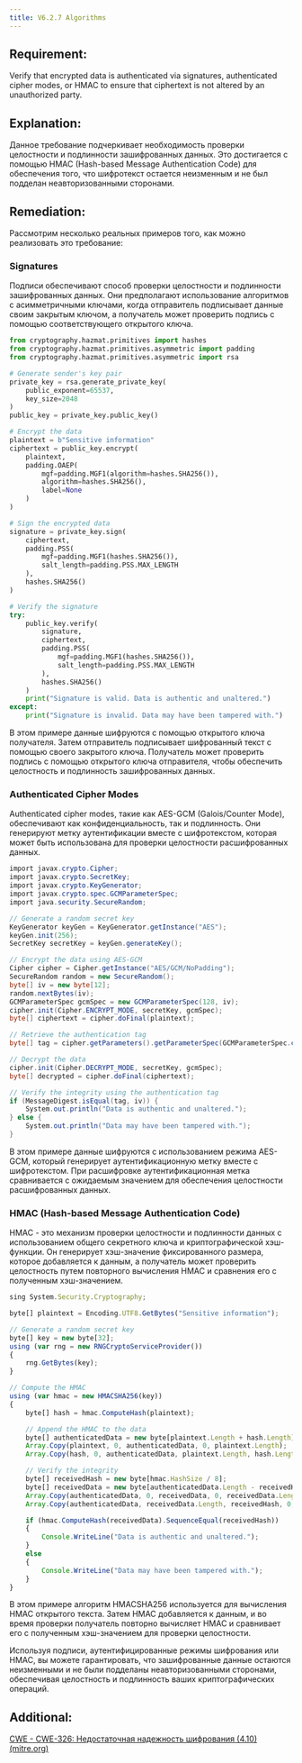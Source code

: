 ```yaml
---
title: V6.2.7 Algorithms
---
```




## Requirement:

Verify that encrypted data is authenticated via signatures, authenticated cipher modes, or HMAC to ensure that ciphertext is not altered by an unauthorized party.



## Explanation:

Данное требование подчеркивает необходимость проверки целостности и подлинности зашифрованных данных. Это достигается с помощью HMAC (Hash-based Message Authentication Code) для обеспечения того, что шифротекст остается неизменным и не был подделан неавторизованными сторонами.

## Remediation:

Рассмотрим несколько реальных примеров того, как можно реализовать это требование:

### Signatures

Подписи обеспечивают способ проверки целостности и подлинности зашифрованных данных. Они предполагают использование алгоритмов с асимметричными ключами, когда отправитель подписывает данные своим закрытым ключом, а получатель может проверить подпись с помощью соответствующего открытого ключа.

```python title="Example in Python (using cryptography library)"
from cryptography.hazmat.primitives import hashes
from cryptography.hazmat.primitives.asymmetric import padding
from cryptography.hazmat.primitives.asymmetric import rsa

# Generate sender's key pair
private_key = rsa.generate_private_key(
    public_exponent=65537,
    key_size=2048
)
public_key = private_key.public_key()

# Encrypt the data
plaintext = b"Sensitive information"
ciphertext = public_key.encrypt(
    plaintext,
    padding.OAEP(
        mgf=padding.MGF1(algorithm=hashes.SHA256()),
        algorithm=hashes.SHA256(),
        label=None
    )
)

# Sign the encrypted data
signature = private_key.sign(
    ciphertext,
    padding.PSS(
        mgf=padding.MGF1(hashes.SHA256()),
        salt_length=padding.PSS.MAX_LENGTH
    ),
    hashes.SHA256()
)

# Verify the signature
try:
    public_key.verify(
        signature,
        ciphertext,
        padding.PSS(
            mgf=padding.MGF1(hashes.SHA256()),
            salt_length=padding.PSS.MAX_LENGTH
        ),
        hashes.SHA256()
    )
    print("Signature is valid. Data is authentic and unaltered.")
except:
    print("Signature is invalid. Data may have been tampered with.")
```


В этом примере данные шифруются с помощью открытого ключа получателя. Затем отправитель подписывает шифрованный текст с помощью своего закрытого ключа. Получатель может проверить подпись с помощью открытого ключа отправителя, чтобы обеспечить целостность и подлинность зашифрованных данных.

### Authenticated Cipher Modes

Authenticated cipher modes, такие как AES-GCM (Galois/Counter Mode), обеспечивают как конфиденциальность, так и подлинность. Они генерируют метку аутентификации вместе с шифротекстом, которая может быть использована для проверки целостности расшифрованных данных.

```csharp title="Example in Java (using javax.crypto.Cipher with AES-GCM)"
import javax.crypto.Cipher;
import javax.crypto.SecretKey;
import javax.crypto.KeyGenerator;
import javax.crypto.spec.GCMParameterSpec;
import java.security.SecureRandom;

// Generate a random secret key
KeyGenerator keyGen = KeyGenerator.getInstance("AES");
keyGen.init(256);
SecretKey secretKey = keyGen.generateKey();

// Encrypt the data using AES-GCM
Cipher cipher = Cipher.getInstance("AES/GCM/NoPadding");
SecureRandom random = new SecureRandom();
byte[] iv = new byte[12];
random.nextBytes(iv);
GCMParameterSpec gcmSpec = new GCMParameterSpec(128, iv);
cipher.init(Cipher.ENCRYPT_MODE, secretKey, gcmSpec);
byte[] ciphertext = cipher.doFinal(plaintext);

// Retrieve the authentication tag
byte[] tag = cipher.getParameters().getParameterSpec(GCMParameterSpec.class).getIV();

// Decrypt the data
cipher.init(Cipher.DECRYPT_MODE, secretKey, gcmSpec);
byte[] decrypted = cipher.doFinal(ciphertext);

// Verify the integrity using the authentication tag
if (MessageDigest.isEqual(tag, iv)) {
    System.out.println("Data is authentic and unaltered.");
} else {
    System.out.println("Data may have been tampered with.");
}
```


В этом примере данные шифруются с использованием режима AES-GCM, который генерирует аутентификационную метку вместе с шифротекстом. При расшифровке аутентификационная метка сравнивается с ожидаемым значением для обеспечения целостности расшифрованных данных.

### HMAC (Hash-based Message Authentication Code)

HMAC - это механизм проверки целостности и подлинности данных с использованием общего секретного ключа и криптографической хэш-функции. Он генерирует хэш-значение фиксированного размера, которое добавляется к данным, а получатель может проверить целостность путем повторного вычисления HMAC и сравнения его с полученным хэш-значением.

```javascript title="Example in C#"
sing System.Security.Cryptography;

byte[] plaintext = Encoding.UTF8.GetBytes("Sensitive information");

// Generate a random secret key
byte[] key = new byte[32];
using (var rng = new RNGCryptoServiceProvider())
{
    rng.GetBytes(key);
}

// Compute the HMAC
using (var hmac = new HMACSHA256(key))
{
    byte[] hash = hmac.ComputeHash(plaintext);

    // Append the HMAC to the data
    byte[] authenticatedData = new byte[plaintext.Length + hash.Length];
    Array.Copy(plaintext, 0, authenticatedData, 0, plaintext.Length);
    Array.Copy(hash, 0, authenticatedData, plaintext.Length, hash.Length);

    // Verify the integrity
    byte[] receivedHash = new byte[hmac.HashSize / 8];
    byte[] receivedData = new byte[authenticatedData.Length - receivedHash.Length];
    Array.Copy(authenticatedData, 0, receivedData, 0, receivedData.Length);
    Array.Copy(authenticatedData, receivedData.Length, receivedHash, 0, receivedHash.Length);

    if (hmac.ComputeHash(receivedData).SequenceEqual(receivedHash))
    {
        Console.WriteLine("Data is authentic and unaltered.");
    }
    else
    {
        Console.WriteLine("Data may have been tampered with.");
    }
}
```


В этом примере алгоритм HMACSHA256 используется для вычисления HMAC открытого текста. Затем HMAC добавляется к данным, и во время проверки получатель повторно вычисляет HMAC и сравнивает его с полученным хэш-значением для проверки целостности.

Используя подписи, аутентифицированные режимы шифрования или HMAC, вы можете гарантировать, что зашифрованные данные остаются неизменными и не были подделаны неавторизованными сторонами, обеспечивая целостность и подлинность ваших криптографических операций.

## Additional:

[CWE - CWE-326: Недостаточная надежность шифрования (4.10) (mitre.org)](https://cwe.mitre.org/data/definitions/326.html)




